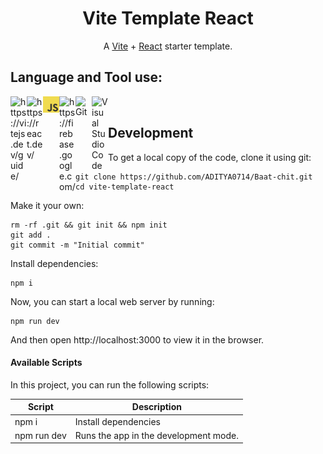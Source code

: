 <h1 align="center">
  Vite Template React
</h1>

<p align="center">
    A <a href="https://vitejs.dev">Vite</a> + <a href="https://react.dev">React</a> starter template.
</p>

## Language and Tool use:
[<img align="left" alt="https://vitejs.dev/guide/" width="26px" src="https://vitejs.dev/logo.svg" />](https://vitejs.dev/logo.svg)
[<img align="left" alt="https://react.dev/" width="26px" src="https://upload.wikimedia.org/wikipedia/commons/thumb/a/a7/React-icon.svg/768px-React-icon.svg.png" />](https://react.dev/)
[<img align="left" alt="JavaScript" width="26px" src="https://raw.githubusercontent.com/github/explore/80688e429a7d4ef2fca1e82350fe8e3517d3494d/topics/javascript/javascript.png" />](https://developer.mozilla.org/en/docs/Web/JavaScript)
[<img align="left" alt="https://firebase.google.com/" width="26px" src="https://upload.wikimedia.org/wikipedia/commons/c/cf/Firebase_icon.svg" />](https://firebase.google.com)
[<img align="left" alt="Git" width="26px" src="https://git-scm.com/favicon.ico" />](https://git-scm.com/)
[<img align="left" alt="Visual Studio Code" width="26px" src="https://code.visualstudio.com/favicon.ico" />](https://code.visualstudio.com/)
<br>



## Development

To get a local copy of the code, clone it using git:

```
git clone https://github.com/ADITYA0714/Baat-chit.git
cd vite-template-react
```

Make it your own:

```
rm -rf .git && git init && npm init
git add .
git commit -m "Initial commit"
```

Install dependencies:

```
npm i
```

Now, you can start a local web server by running:

```
npm run dev
```

And then open http://localhost:3000 to view it in the browser.

#### Available Scripts

In this project, you can run the following scripts:

| Script        | Description                                             |
| ------------- | ------------------------------------------------------- |
| npm i         | Install dependencies                                    |
| npm run dev   | Runs the app in the development mode.                   |

